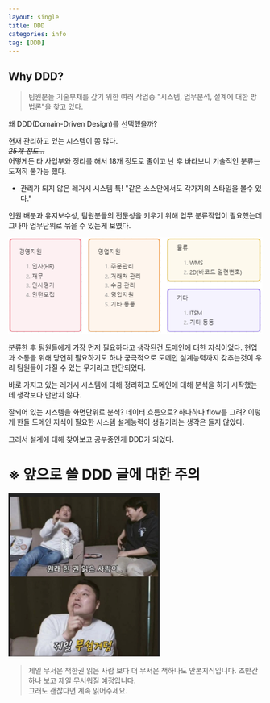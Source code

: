 ```yaml
---
layout: single
title: DDD
categories: info
tag: [DDD]
---
```



## Why DDD?

> 팀원분들 기술부채를 갚기 위한 여러 작업중 "시스템, 업무분석, 설계에 대한 방법론"을 찾고 있다. 

왜 DDD(Domain-Driven Design)를 선택했을까?

현재 관리하고 있는 시스템이 쫌 많다.   
~~*25개 정도...*~~  
어떻게든 타 사업부와 정리를 해서 18개 정도로 줄이고 난 후 바라보니 기술적인 분류는 도저히 불가능 했다.

* 관리가 되지 않은 레거시 시스템 특! "같은 소스안에서도 각가지의 스타일을 볼수 있다."  

인원 배분과 유지보수성, 팀원분들의 전문성을 키우기 위해 업무 분류작업이 필요했는데 그나마 업무단위로 묶을 수 있는게 보였다.

<img src="/images/etc/img.png" alt="업무분류">

분류한 후 팀원들에게 가장 먼저 필요하다고 생각된건 도메인에 대한 지식이었다. 
현업과 소통을 위해 당연히 필요하기도 하나 궁극적으로 도메인 설계능력까지 갖추는것이 
우리 팀원들이 가질 수 있는 무기라고 판단되었다. 

바로 가지고 있는 레거시 시스템에 대해 정리하고 도메인에 대해 분석을 하기 시작했는데 생각보다 만만치 않다.

잘되어 있는 시스템을 화면단위로 분석? 데이터 흐름으로? 하나하나 flow를 그려? 이렇게 한들 도메인 지식이 필요한 시스템 설계능력이 생길거라는 생각은 들지 않았다.

그래서 설계에 대해 찾아보고 공부중인게 DDD가 되었다.

# ※ 앞으로 쓸 DDD 글에 대한 주의
<img src="/images/meme/img.png" width="300px">

> 제일 무서운 책한권 읽은 사람 보다 더 무서운 책하나도 안본지식입니다. 조만간 하나 보고 제일 무서워질 예정입니다.  
> 그래도 괜찮다면 계속 읽어주세요.
